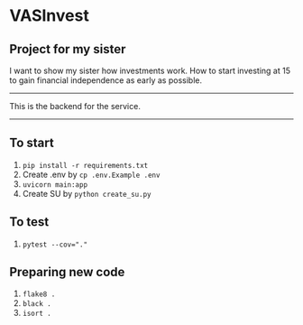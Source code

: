 # VASInvest
## Project for my sister
I want to show my sister how investments work. How to start investing at 15 to gain financial independence as early as possible.
____
This is the backend for the service.
____
## To start
1. ```pip install -r requirements.txt```
1. Create .env by ```cp .env.Example .env```
1. ```uvicorn main:app```
1. Create SU by ```python create_su.py```

## To test
1. ```pytest --cov="."```

## Preparing new code
1. ```flake8 .```
1. ```black .```
1. ```isort .```